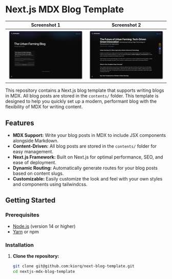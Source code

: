 # Next.js MDX Blog Template

| Screenshot 1                        | Screenshot 2                        |
| ----------------------------------- | ----------------------------------- |
| ![Screenshot 1](./screenshot-1.png) | ![Screenshot 2](./screenshot-2.png) |

This repository contains a Next.js blog template that supports writing blogs in MDX. All blog posts are stored in the `contents/` folder. This template is designed to help you quickly set up a modern, performant blog with the flexibility of MDX for writing content.

## Features

- **MDX Support:** Write your blog posts in MDX to include JSX components alongside Markdown.
- **Content-Driven:** All blog posts are stored in the `contents/` folder for easy management.
- **Next.js Framework:** Built on Next.js for optimal performance, SEO, and ease of deployment.
- **Dynamic Routing:** Automatically generate routes for your blog posts based on content slugs.
- **Customizable:** Easily customize the look and feel with your own styles and components using tailwindcss.

## Getting Started

### Prerequisites

- [Node.js](https://nodejs.org/) (version 14 or higher)
- [Yarn](https://yarnpkg.com/) or npm

### Installation

1. **Clone the repository:**

   ```bash
   git clone git@github.com:kiorq/next-blog-template.git
   cd nextjs-mdx-blog-template
   ```
